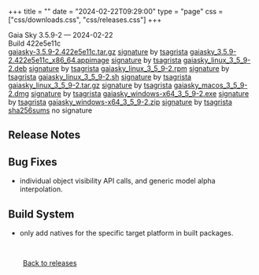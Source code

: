 +++
title = ""
date = "2024-02-22T09:29:00"
type = "page"
css = ["css/downloads.css", "css/releases.css"]
+++

<div class="download-container">
<div id="download-title">
Gaia Sky <span class="downloads-version">3.5.9-2</span> — <span class="downloads-releasedate">2024-02-22</span></div>
<div class="downloads-build">Build 422e5e11c</div>
<div class="download-section">
<a href="https://gaia.ari.uni-heidelberg.de/gaiasky/releases/3.5.9-2.422e5e11c/gaiasky-3.5.9-2.422e5e11c.tar.gz" class="download-button">gaiasky-3.5.9-2.422e5e11c.tar.gz</a>
<span class="signature">
<a href="https://gaia.ari.uni-heidelberg.de/gaiasky/releases/3.5.9-2.422e5e11c/gaiasky-3.5.9-2.422e5e11c.tar.gz.sig">signature</a>  by  <a href="https://keyserver.ubuntu.com/pks/lookup?search=0x448C2B189756743013D5F7C22FD2A59C1D734C1F&fingerprint=on&op=index">tsagrista</a>
</span>
<a href="https://gaia.ari.uni-heidelberg.de/gaiasky/releases/3.5.9-2.422e5e11c/gaiasky_3.5.9-2.422e5e11c_x86_64.appimage" class="download-button">gaiasky_3.5.9-2.422e5e11c_x86_64.appimage</a>
<span class="signature">
<a href="https://gaia.ari.uni-heidelberg.de/gaiasky/releases/3.5.9-2.422e5e11c/gaiasky_3.5.9-2.422e5e11c_x86_64.appimage.sig">signature</a>  by  <a href="https://keyserver.ubuntu.com/pks/lookup?search=0x448C2B189756743013D5F7C22FD2A59C1D734C1F&fingerprint=on&op=index">tsagrista</a>
</span>
<a href="https://gaia.ari.uni-heidelberg.de/gaiasky/releases/3.5.9-2.422e5e11c/gaiasky_linux_3_5_9-2.deb" class="download-button">gaiasky_linux_3_5_9-2.deb</a>
<span class="signature">
<a href="https://gaia.ari.uni-heidelberg.de/gaiasky/releases/3.5.9-2.422e5e11c/gaiasky_linux_3_5_9-2.deb.sig">signature</a>  by  <a href="https://keyserver.ubuntu.com/pks/lookup?search=0x448C2B189756743013D5F7C22FD2A59C1D734C1F&fingerprint=on&op=index">tsagrista</a>
</span>
<a href="https://gaia.ari.uni-heidelberg.de/gaiasky/releases/3.5.9-2.422e5e11c/gaiasky_linux_3_5_9-2.rpm" class="download-button">gaiasky_linux_3_5_9-2.rpm</a>
<span class="signature">
<a href="https://gaia.ari.uni-heidelberg.de/gaiasky/releases/3.5.9-2.422e5e11c/gaiasky_linux_3_5_9-2.rpm.sig">signature</a>  by  <a href="https://keyserver.ubuntu.com/pks/lookup?search=0x448C2B189756743013D5F7C22FD2A59C1D734C1F&fingerprint=on&op=index">tsagrista</a>
</span>
<a href="https://gaia.ari.uni-heidelberg.de/gaiasky/releases/3.5.9-2.422e5e11c/gaiasky_linux_3_5_9-2.sh" class="download-button">gaiasky_linux_3_5_9-2.sh</a>
<span class="signature">
<a href="https://gaia.ari.uni-heidelberg.de/gaiasky/releases/3.5.9-2.422e5e11c/gaiasky_linux_3_5_9-2.sh.sig">signature</a>  by  <a href="https://keyserver.ubuntu.com/pks/lookup?search=0x448C2B189756743013D5F7C22FD2A59C1D734C1F&fingerprint=on&op=index">tsagrista</a>
</span>
<a href="https://gaia.ari.uni-heidelberg.de/gaiasky/releases/3.5.9-2.422e5e11c/gaiasky_linux_3_5_9-2.tar.gz" class="download-button">gaiasky_linux_3_5_9-2.tar.gz</a>
<span class="signature">
<a href="https://gaia.ari.uni-heidelberg.de/gaiasky/releases/3.5.9-2.422e5e11c/gaiasky_linux_3_5_9-2.tar.gz.sig">signature</a>  by  <a href="https://keyserver.ubuntu.com/pks/lookup?search=0x448C2B189756743013D5F7C22FD2A59C1D734C1F&fingerprint=on&op=index">tsagrista</a>
</span>
<a href="https://gaia.ari.uni-heidelberg.de/gaiasky/releases/3.5.9-2.422e5e11c/gaiasky_macos_3_5_9-2.dmg" class="download-button">gaiasky_macos_3_5_9-2.dmg</a>
<span class="signature">
<a href="https://gaia.ari.uni-heidelberg.de/gaiasky/releases/3.5.9-2.422e5e11c/gaiasky_macos_3_5_9-2.dmg.sig">signature</a>  by  <a href="https://keyserver.ubuntu.com/pks/lookup?search=0x448C2B189756743013D5F7C22FD2A59C1D734C1F&fingerprint=on&op=index">tsagrista</a>
</span>
<a href="https://gaia.ari.uni-heidelberg.de/gaiasky/releases/3.5.9-2.422e5e11c/gaiasky_windows-x64_3_5_9-2.exe" class="download-button">gaiasky_windows-x64_3_5_9-2.exe</a>
<span class="signature">
<a href="https://gaia.ari.uni-heidelberg.de/gaiasky/releases/3.5.9-2.422e5e11c/gaiasky_windows-x64_3_5_9-2.exe.sig">signature</a>  by  <a href="https://keyserver.ubuntu.com/pks/lookup?search=0x448C2B189756743013D5F7C22FD2A59C1D734C1F&fingerprint=on&op=index">tsagrista</a>
</span>
<a href="https://gaia.ari.uni-heidelberg.de/gaiasky/releases/3.5.9-2.422e5e11c/gaiasky_windows-x64_3_5_9-2.zip" class="download-button">gaiasky_windows-x64_3_5_9-2.zip</a>
<span class="signature">
<a href="https://gaia.ari.uni-heidelberg.de/gaiasky/releases/3.5.9-2.422e5e11c/gaiasky_windows-x64_3_5_9-2.zip.sig">signature</a>  by  <a href="https://keyserver.ubuntu.com/pks/lookup?search=0x448C2B189756743013D5F7C22FD2A59C1D734C1F&fingerprint=on&op=index">tsagrista</a>
</span>
<a href="https://gaia.ari.uni-heidelberg.de/gaiasky/releases/3.5.9-2.422e5e11c/sha256sums" class="download-button">sha256sums</a>
<span class="signature">no signature</span>
</div>
</div>

<section class="release-notes">

# Release Notes


## Bug Fixes
- individual object visibility API calls, and generic model alpha interpolation.

## Build System
- only add natives for the specific target platform in built packages.
</section>


<p class="center-text" style="padding: 30px;">
<i class="fa-solid fa-circle-arrow-left"></i> <a href="/downloads/releases">Back to releases</a>
</p>
